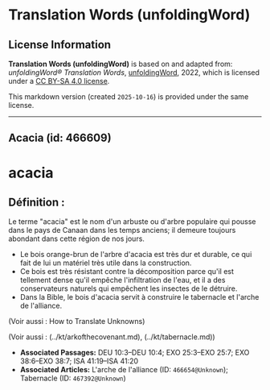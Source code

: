 # Translation Words (unfoldingWord)

## License Information

**Translation Words (unfoldingWord)** is based on and adapted from: _unfoldingWord® Translation Words_, [unfoldingWord](https://unfoldingword.org/utw), 2022, which is licensed under a [CC BY-SA 4.0 license](https://creativecommons.org/licenses/by-sa/4.0/legalcode.en).

This markdown version (created `2025-10-16`) is provided under the same license.



--------------------------------

## Acacia (id: 466609)

acacia
======

Définition :
------------

Le terme "acacia" est le nom d'un arbuste ou d'arbre populaire qui pousse dans le pays de Canaan dans les temps anciens; il demeure toujours abondant dans cette région de nos jours.

* Le bois orange\-brun de l'arbre d'acacia est très dur et durable, ce qui fait de lui un matériel très utile dans la construction.
* Ce bois est très résistant contre la décomposition parce qu'il est tellement dense qu'il empêche l'infiltration de l'eau, et il a des conservateurs naturels qui empêchent les insectes de le détruire.
* Dans la Bible, le bois d'acacia servit à construire le tabernacle et l'arche de l'alliance.

(Voir aussi : How to Translate Unknowns)

(Voir aussi : (../kt/arkofthecovenant.md), (../kt/tabernacle.md))

* **Associated Passages:** DEU 10:3–DEU 10:4; EXO 25:3–EXO 25:7; EXO 38:6–EXO 38:7; ISA 41:19–ISA 41:20
* **Associated Articles:** L'arche de l'alliance (ID: `466654@Unknown`); Tabernacle (ID: `467392@Unknown`)

